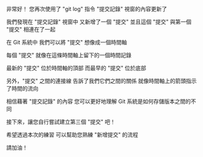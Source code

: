 非常好！
您再次使用了 "git log" 指令
"提交記錄" 視窗的內容更新了

我們發現在 "提交記錄" 視窗中
又新增了一個 "提交"
並且這個 "提交" 與第一個 "提交" 相連在了一起

在 Git 系統中
我們可以將 "提交" 想像成一個時間軸

每個 "提交" 就像在這條時間軸上留下的一個時間記錄

最新的 "提交" 位於時間軸的頂部
而最早的 "提交" 位於底部

另外，"提交" 之間的連接線
告訴了我們它們之間的關係
就像時間軸上的箭頭指示了時間的流向

相信藉著 "提交記錄" 的內容
您可以更好地理解 Git 系統是如何存儲版本之間的不同

接下來，讓您自行嘗試建立第三個 "提交" 吧！

希望透過本次的練習
可以幫助您熟練 "新增提交" 的流程

請加油！